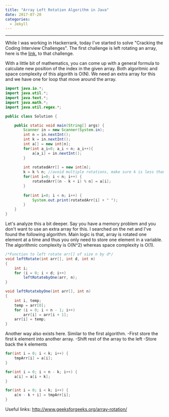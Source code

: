 ```yaml
---
title: "Array Left Rotation Algorithm in Java"
date: 2017-07-20
categories: 
  - Jekyll
---
```

---

While I was working in Hackerrank, today I've started to solve "Cracking the Coding Interview Challenges". The first challenge is left 
rotating an array, here is the <a href="https://www.hackerrank.com/challenges/ctci-array-left-rotation"> link.</a> to that challenge.

With a little bit of mathematics, you can come up with a general formula to calculate new position of the index in the given array. 
Both algoritmic and space complexity of this algorith is O(N). We need an extra array for this and we have one for loop that move around
the array. 

```java
import java.io.*;
import java.util.*;
import java.text.*;
import java.math.*;
import java.util.regex.*;

public class Solution {

    public static void main(String[] args) {
        Scanner in = new Scanner(System.in);
        int n = in.nextInt();
        int k = in.nextInt();
        int a[] = new int[n];
        for(int a_i=0; a_i < n; a_i++){
            a[a_i] = in.nextInt();
        }
        
        int rotatedArr[] = new int[n];
        k = k % n; //avoid multiple rotations, make sure k is less than n
        for(int i=0; i < n; i++) {
            rotatedArr[(n - k + i) % n] = a[i];     
        }
        
        for(int i=0; i < n; i++) {
            System.out.print(rotatedArr[i] + " ");   
        }
    }
}
```

Let's analyze this a bit deeper. Say you have a memory problem and you don't want to use an extra array for this. I searched on the net
and I've found the following algorithm. Main logic is that, array is rotated one element at a time and thus you only need to store 
one element in a variable. The algorithmic complexity is O(N^2) whereas space complexity is O(1).

```java
/*Function to left rotate arr[] of size n by d*/
void leftRotate(int arr[], int d, int n) 
{
    int i;
    for (i = 0; i < d; i++)
        leftRotatebyOne(arr, n);
}

void leftRotatebyOne(int arr[], int n) 
{
    int i, temp;
    temp = arr[0];
    for (i = 0; i < n - 1; i++)
        arr[i] = arr[i + 1];
    arr[i] = temp;
}
```

Another way also exists here. Similar to the first algorithm. 
-First store the first k element into another array. 
-Shift rest of the array to the left
-Store back the k elements

```java
for(int i = 0; i < k; i++) {
    tmpArr[i] = a[i];
}

for(int i = 0; i < n - k; i++) {
    a[i] = a[i + k];
}

for(int i = 0; i < k; i++) {
    a[n - k + i] = tmpArr[i];
}        
```
Useful links:
http://www.geeksforgeeks.org/array-rotation/

